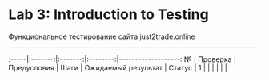 # Lab 3: Introduction to Testing
Функциональное тестирование сайта just2trade.online
___

:-----|:-------:|:-------:|:--------:|-------------------:
№ | Проверка | Предусловия | Шаги | Ожидаемый результат | Статус |
1 | | | | | |
